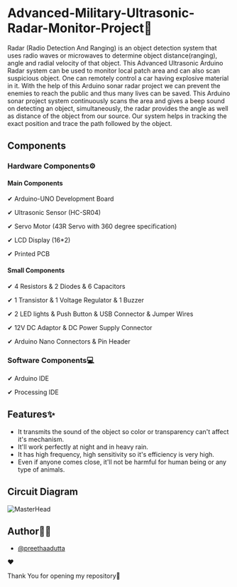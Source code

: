 # Advanced-Military-Ultrasonic-Radar-Monitor-Project📡

Radar (Radio Detection And Ranging) is an object detection system that 
uses radio waves or microwaves to determine object distance(ranging), 
angle and radial velocity of that object. This Advanced Ultrasonic Arduino 
Radar system can be used to monitor local patch area and can also scan 
suspicious object. One can remotely control a car having explosive material 
in it. With the help of this Arduino sonar radar project we can prevent the 
enemies to reach the public and thus many lives can be saved. This Arduino sonar project system continuously scans the area and gives a 
beep sound on detecting an object, simultaneously, the radar provides the 
angle as well as distance of the object from our source. Our system helps in 
tracking the exact position and trace the path followed by the object.


## Components

### Hardware Components⚙
#### Main Components

✔ Arduino-UNO Development Board

✔ Ultrasonic Sensor (HC-SR04)

✔ Servo Motor (43R Servo with 360 degree specification)

✔ LCD Display (16*2)

✔ Printed PCB

#### Small Components
✔ 4 Resistors & 2 Diodes & 6 Capacitors

✔ 1 Transistor & 1 Voltage Regulator & 1 Buzzer

✔ 2 LED lights & Push Button & USB Connector & Jumper Wires

✔ 12V DC Adaptor & DC Power Supply Connector

✔ Arduino Nano Connectors & Pin Header

### Software Components💻

✔ Arduino IDE

✔ Processing IDE

## Features✨

- It transmits the sound of the object so color or transparency can't affect it's mechanism. 
- It'll work perfectly at night and in heavy rain.
- It has high frequency, high sensitivity so it's efficiency is very high.
- Even if anyone comes close, it'll not be harmful for human being or any type of animals.


## Circuit Diagram

![MasterHead](https://miro.medium.com/max/550/1*CQzRj_YAHcEOVyKzQZNtfg.png)

## Author👩‍💻

- [@preethaadutta](https://github.com/preethaadutta)

❤

Thank You for opening my repository💖
